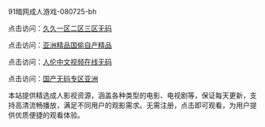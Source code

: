 91暗网成人游戏-080725-bh

点击访问：<a href="https://heiliaoe8ajia.pages.dev">久久一区二区三区无码</a>

点击访问：<a href="https://heiliaoxqkkct.pages.dev">亚洲精品国偷自产精品</a>

点击访问：<a href="https://heiliaoxwd5i8.pages.dev">人伦中文视频在线无码</a>

点击访问：<a href="https://heiliaowt0d7p.pages.dev">国产无码专区亚洲</a>

本站提供精选成人影视资源，涵盖各种类型的电影、电视剧等，保证每天更新，支持高清流畅播放，满足不同用户的观影需求。无需注册，点击即可观看，为用户提供优质便捷的观看体验。

<span style="display:none;">[Canonical link](https://github.com/songdi20250708/viv16 ）</span>
